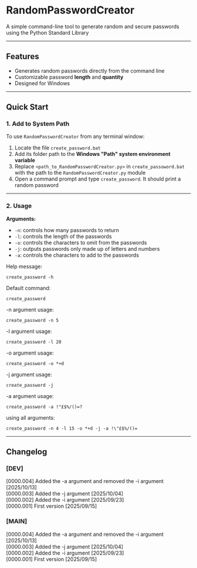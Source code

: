 # RandomPasswordCreator

A simple command-line tool to generate random and secure passwords using the Python Standard Library

---

## Features

- Generates random passwords directly from the command line
- Customizable password **length** and **quantity**
- Designed for Windows

---

## Quick Start

### 1. Add to System Path

To use `RandomPasswordCreator` from any terminal window:

1. Locate the file `create_password.bat`
2. Add its folder path to the **Windows "Path" system environment variable**
3. Replace `<path_to_RandomPasswordCreator.py>` in `create_passoword.bat` with the path to the `RandomPasswordCreator.py` module
4. Open a command prompt and type `create_password`. It should print a random password

---

### 2. Usage

**Arguments:**

- `-n`: controls how many passwords to return  
- `-l`: controls the length of the passwords  
- `-o`: controls the characters to omit from the passwords
- `-j`: outputs passwords only made up of letters and numbers
- `-a`: controls the characters to add to the passwords

Help message:

```
create_password -h
```
Default command:
```
create_password
```
-n argument usage:

```
create_password -n 5
```
-l argument usage:

```
create_password -l 20
```
-o argument usage:

```
create_password -o *+d
```
-j argument usage:

```
create_password -j
```
-a argument usage:

```
create_password -a !"£$%/()=?
```
using all arguments:

```
create_password -n 4 -l 15 -o *+d -j -a !\"£$%/()=
```

---


## Changelog

### [DEV]

[0000.004] Added the -a argument and removed the -i argument [2025/10/13]\
[0000.003] Added the -j argument [2025/10/04]\
[0000.002] Added the -i argument [2025/09/23]\
[0000.001] First version [2025/09/15]

### [MAIN]

[0000.004] Added the -a argument and removed the -i argument [2025/10/13]\
[0000.003] Added the -j argument [2025/10/04]\
[0000.002] Added the -i argument [2025/09/23]\
[0000.001] First version [2025/09/15]